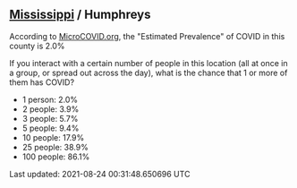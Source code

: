 
## [Mississippi](/united-states/mississippi) / Humphreys

According to [MicroCOVID.org](http://microcovid.org),
the "Estimated Prevalence" of COVID in this county is 2.0%

If you interact with a certain number of people in this location
(all at once in a group, or spread out across the day), what is the chance that
1 or more of them has COVID?

- 1 person: 2.0%
- 2 people: 3.9%
- 3 people: 5.7%
- 5 people: 9.4%
- 10 people: 17.9%
- 25 people: 38.9%
- 100 people: 86.1%

Last updated: 2021-08-24 00:31:48.650696 UTC
